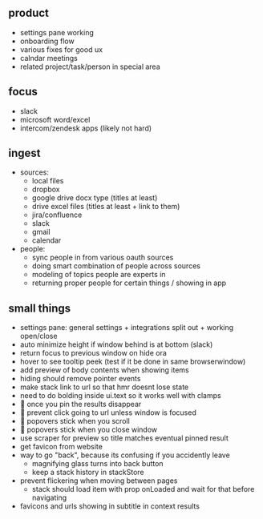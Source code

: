 ## product
- settings pane working
- onboarding flow
- various fixes for good ux
- calndar meetings
- related project/task/person in special area

## focus
- slack
- microsoft word/excel
- intercom/zendesk apps (likely not hard)

## ingest
- sources:
  - local files
  - dropbox
  - google drive docx type (titles at least)
  - drive excel files (titles at least + link to them)
  - jira/confluence
  - slack
  - gmail
  - calendar
- people:
  - sync people in from various oauth sources
  - doing smart combination of people across sources
  - modeling of topics people are experts in
  - returning proper people for certain things / showing in app

## small things
- settings pane: general settings + integrations split out + working open/close
- auto minimize height if window behind is at bottom (slack)
- return focus to previous window on hide ora
- hover to see tooltip peek (test if it be done in same browserwindow)
- add preview of body contents when showing items
- hiding should remove pointer events
- make stack link to url so that hmr doesnt lose state
- need to do bolding inside ui.text so it works well with clamps
- :bug: once you pin the results disappear
- :bug: prevent click going to url unless window is focused
- :bug: popovers stick when you scroll
- :bug: popovers stick when you close window
- use scraper for preview so title matches eventual pinned result
- get favicon from website
- way to go "back", because its confusing if you accidently leave
  - magnifying glass turns into back button
  - keep a stack history in stackStore
- prevent flickering when moving between pages
  - stack should load item with prop onLoaded and wait for that before navigating
- favicons and urls showing in subtitle in context results
